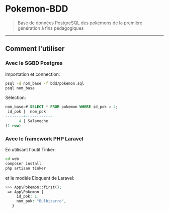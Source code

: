 # Pokemon-BDD
> Base de données PostgreSQL des pokémons de la première génération à fins pédagogiques

---

## Comment l'utiliser
### Avec le SGBD Postgres
Importation et connection:
```bash
psql -d nom_base -f bdd/pokemon.sql
psql nom_base
```
Sélection:
```sql
nom_base=# SELECT * FROM pokemon WHERE id_pok = 4;
 id_pok |  nom_pok   
--------+------------
      4 | Salameche
(1 row)
```

### Avec le framework PHP Laravel 
En utilisant l'outil Tinker:
```bash
cd web
composer install
php artisan tinker
```
et le modèle Eloquent de Laravel:
```php
>>> App\Pokemon::first();
 => App\Pokemon {
     id_pok: 1,
     nom_pok: "Bulbizarre",
   }

```
